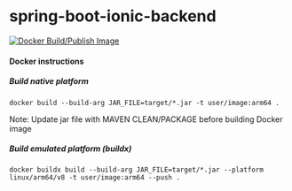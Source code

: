 # spring-boot-ionic-backend

[![Docker Build/Publish Image](https://github.com/lrpuppi/spring-boot-ionic-backend/actions/workflows/docker-publish.yml/badge.svg)](https://github.com/lrpuppi/spring-boot-ionic-backend/actions/workflows/docker-publish.yml)


#### Docker instructions

##### Build native platform
 
    docker build --build-arg JAR_FILE=target/*.jar -t user/image:arm64 .

<p> Note: Update jar file with MAVEN CLEAN/PACKAGE before building Docker image</p>

##### Build emulated platform (buildx)
    
    docker buildx build --build-arg JAR_FILE=target/*.jar --platform linux/arm64/v8 -t user/image:arm64 --push .
